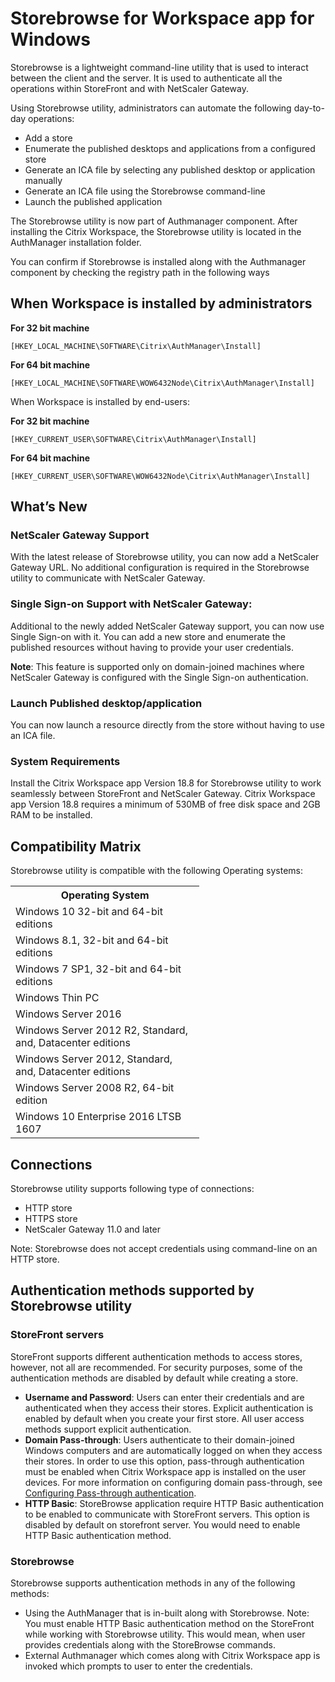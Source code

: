 # Storebrowse for Workspace app for Windows

Storebrowse is a lightweight command-line utility that is used to interact between the client and the server. It is used to authenticate all the operations within StoreFront and with NetScaler Gateway.

Using Storebrowse utility, administrators can automate the following day-to-day operations:

* Add a store
* Enumerate the published desktops and applications from a configured store
* Generate an ICA file by selecting any published desktop or application manually
* Generate an ICA file using the Storebrowse command-line
* Launch the published application 

The Storebrowse utility is now part of Authmanager component. After installing the Citrix Workspace, the Storebrowse utility is located in the AuthManager installation folder.

You can confirm if Storebrowse is installed along with the Authmanager component by checking the registry path in the following ways

## When Workspace is installed by administrators

**For 32 bit machine**

```
[HKEY_LOCAL_MACHINE\SOFTWARE\Citrix\AuthManager\Install]
```

**For 64 bit machine**

```
[HKEY_LOCAL_MACHINE\SOFTWARE\WOW6432Node\Citrix\AuthManager\Install] 
```

When Workspace is installed by end-users:

**For 32 bit machine**

```
[HKEY_CURRENT_USER\SOFTWARE\Citrix\AuthManager\Install]
```

**For 64 bit machine**

```
[HKEY_CURRENT_USER\SOFTWARE\WOW6432Node\Citrix\AuthManager\Install]
```

## What’s New

### NetScaler Gateway Support

With the latest release of Storebrowse utility, you can now add a NetScaler Gateway URL. No additional configuration is required in the Storebrowse utility to communicate with NetScaler Gateway.  

### Single Sign-on Support with NetScaler Gateway:

Additional to the newly added NetScaler Gateway support, you can now use Single Sign-on with it. You can add a new store and enumerate the published resources without having to provide your user credentials.

**Note**: This feature is supported only on domain-joined machines where NetScaler Gateway is configured with the Single Sign-on authentication.

### Launch Published desktop/application 

You can now launch a resource directly from the store without having to use an ICA file.

### System Requirements

Install the Citrix Workspace app Version 18.8 for Storebrowse utility to work seamlessly between StoreFront and NetScaler Gateway.
Citrix Workspace app Version 18.8 requires a minimum of 530MB of free disk space and 2GB RAM to be installed.

## Compatibility Matrix

Storebrowse utility is compatible with the following Operating systems:

<table style="width:60%">
  <tr>
    <th>Operating System</th>
  </tr>
  <tr>
    <td> Windows 10 32-bit and 64-bit editions </td>
    </tr>
    <tr>
    <td> Windows 8.1, 32-bit and 64-bit editions </td>
    </tr>
    <tr>
    <td> Windows 7 SP1, 32-bit and 64-bit editions </td>
    </tr>
    <td>Windows Thin PC </td>
    </tr>
    <tr>
    <td>Windows Server 2016 </td>
    </tr>
    <tr>
    <td> Windows Server 2012 R2, Standard, and, Datacenter editions </td>
    </tr>
    <tr>
    <td>Windows Server 2012, Standard, and, Datacenter editions</td>
    </tr>
    <tr>
    <td>Windows Server 2008 R2, 64-bit edition</td>
    </tr>
    <tr>
    <td>Windows 10 Enterprise 2016 LTSB 1607</td>
    </tr>
</table>

## Connections

Storebrowse utility supports following type of connections:

* HTTP store
* HTTPS store
* NetScaler Gateway 11.0 and later

Note: Storebrowse does not accept credentials using command-line on an HTTP store.

## Authentication methods supported by Storebrowse utility

### StoreFront servers

StoreFront supports different authentication methods to access stores, however, not all are recommended. For security purposes, some of the authentication methods are disabled by default while creating a store.

* **Username and Password**: Users can enter their credentials and are authenticated when they access their stores. Explicit authentication is enabled by default when you create your first store. All user access methods support explicit authentication.
* **Domain Pass-through**: Users authenticate to their domain-joined Windows computers and are automatically logged on when they access their stores. In order to use this option, pass-through authentication must be enabled when Citrix Workspace app is installed on the user devices. For more information on configuring domain pass-through, see [Configuring Pass-through authentication](https://docs.citrix.com/en-us/receiver/windows/current-release/authentication/config-pass-through.html). 
* **HTTP Basic**: StoreBrowse application require HTTP Basic authentication to be enabled to communicate with StoreFront servers. This option is disabled by default on storefront server. You would need to enable HTTP Basic authentication method.

### Storebrowse

Storebrowse supports authentication methods in any of the following methods:

* Using the AuthManager that is in-built along with Storebrowse. 
Note: You must enable HTTP Basic authentication method on the StoreFront while working with Storebrowse utility. This would mean, when user provides credentials along with the StoreBrowse commands.
* External Authmanager which comes along with Citrix Workspace app is invoked which prompts to user to enter the credentials.